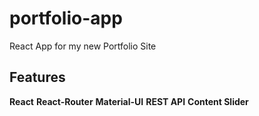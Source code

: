 # portfolio-app
React App for my new Portfolio Site

## Features
**React**
**React-Router**
**Material-UI**
**REST API**
**Content Slider**
